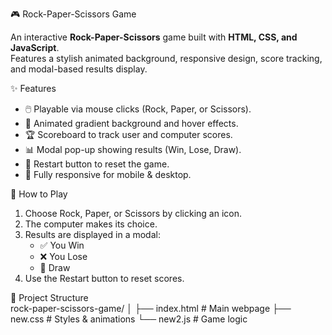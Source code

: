 🎮 Rock-Paper-Scissors Game  

An interactive **Rock-Paper-Scissors** game built with **HTML, CSS, and JavaScript**.  
Features a stylish animated background, responsive design, score tracking, and modal-based results display.  


✨ Features  
- 🖱️ Playable via mouse clicks (Rock, Paper, or Scissors).  
- 🎨 Animated gradient background and hover effects.  
- 🏆 Scoreboard to track user and computer scores.  
- 📊 Modal pop-up showing results (Win, Lose, Draw).  
- 🔄 Restart button to reset the game.  
- 📱 Fully responsive for mobile & desktop.

 🚀 How to Play
1. Choose Rock, Paper, or Scissors by clicking an icon.
2. The computer makes its choice.
3. Results are displayed in a modal:
   - ✅ You Win
   - ❌ You Lose
   - 🤝 Draw
4. Use the Restart button to reset scores.


📂 Project Structure  
rock-paper-scissors-game/
│
├── index.html # Main webpage
├── new.css # Styles & animations
└── new2.js # Game logic 



